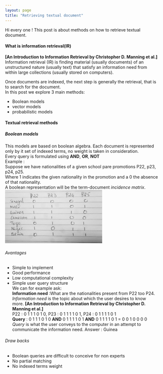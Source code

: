 ```yaml
---
layout: page
title: "Retrieving textual document"
---
```


Hi every one !
This post is about methods on how to retrieve textual document.  
#### What is information retrieval(IR)
**[An Introduction to Information Retrieval by Christopher D. Manning et al.]**  
Information retrieval (IR) is finding material (usually documents) of an unstructured nature (usually text) that satisfy
 an information need from within large collections (usually stored on computers).  

Once documents are indexed, the next step is generally the retrieval, that is to search for the document.  
In this post we explore 3 main methods:
- Boolean models 
- vector models 
- probabilistic models   


#### Textual retrieval methods   
  
##### Boolean models    
This models are based on boolean algebra. Each document is represented only by it set of indexed terms, no weight is 
taken in consideration.  
Every query is formulated using **AND**, **OR**, **NOT**  
Example :  
Suppose we have nationalities of a given school pare promotions P22, p23, p24, p25.  
Where 1 indicates the given nationality in the promotion and a 0 the absence of that nationality.  
A boolean representation will be the term-document *incidence matrix*. 
![term-document matrix](/retrievingtext/boolean.png)  
    
###### Avantages  
- Simple to implement
- Good performance
- Low computational complexity 
- Simple user query structure  
We can for example ask:  
**Information need** :What are the nationalities present from P22 too P24.  
*Information need* is the topic about which the user desires to know more. **[An Introduction to Information Retrieval by
 Christopher D. Manning et al.]**  
P22 : 0 1 1 1 0 1 0, P23 : 0 1 1 1 1 0 1, P24 : 0 1 1 1 1 0 1   
**Query** : 0 1 1 1 0 1 0 **AND** 0 1 1 1 1 0 1 **AND** 0 1 1 1 1 0 1 = 0 0 1 0 0 0 0  
*Query* is what the user conveys to the computer in an attempt to communicate the information need.
Answer : Guinea   
       
###### Draw backs 
- Boolean queries are difficult to conceive for non experts
- No partial matching 
- No indexed terms weight  
  